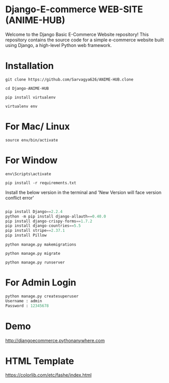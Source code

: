 # Django-E-commerce WEB-SITE (ANIME-HUB)

Welcome to the Django Basic E-Commerce Website repository! This repository contains the source code for a simple e-commerce website built using Django, a high-level Python web framework.

# Installation

`git clone https://github.com/Sarvagya626/ANIME-HUB.clone`

`cd Django-ANIME-HUB`

`pip install virtualenv`

`virtualenv env`

# For Mac/ Linux

`source env/bin/activate`

# For Window

`env\Scripts\activate`

`pip install -r requirements.txt`

Install the below version in the terminal and 'New Version will face version conflict error'

```python

pip install Django==2.2.4
python -m pip install django-allauth==0.40.0
pip install django-crispy-forms==1.7.2
pip install django-countries==5.5
pip install stripe==2.37.1
pip install Pillow

```

`python manage.py makemigrations`

`python manage.py migrate`

`python manage.py runserver`

# For Admin Login

```python
python manage.py createsuperuser
Username : admin
Password : 12345678
```
# Demo

http://djangoecommerce.pythonanywhere.com

# HTML Template

https://colorlib.com/etc/fashe/index.html

